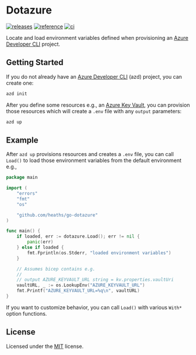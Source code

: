 # Dotazure

[![releases](https://img.shields.io/github/v/release/heaths/go-dotazure.svg?logo=github)](https://github.com/heaths/go-dotazure/releases/latest)
[![reference](https://pkg.go.dev/badge/github.com/heaths/go-dotazure.svg)](https://pkg.go.dev/github.com/heaths/go-dotazure)
[![ci](https://github.com/heaths/go-dotazure/actions/workflows/ci.yml/badge.svg?event=push)](https://github.com/heaths/go-dotazure/actions/workflows/ci.yml)

Locate and load environment variables defined when provisioning an [Azure Developer CLI] project.

## Getting Started

If you do not already have an [Azure Developer CLI] (azd) project, you can create one:

```sh
azd init
```

After you define some resources e.g., an [Azure Key Vault](https://github.com/heaths/go-dotazure/blob/main/infra/resources.bicep),
you can provision those resources which will create a `.env` file with any `output` parameters:

```sh
azd up
```

## Example

After `azd up` provisions resources and creates a `.env` file, you can call `Load()` to load those environment variables
from the default environment e.g.,

```go
package main

import (
    "errors"
    "fmt"
    "os"

    "github.com/heaths/go-dotazure"
)

func main() {
    if loaded, err := dotazure.Load(); err != nil {
        panic(err)
    } else if loaded {
        fmt.Fprintln(os.Stderr, "loaded environment variables")
    }

    // Assumes bicep contains e.g.
    //
    // output AZURE_KEYVAULT_URL string = kv.properties.vaultUri
    vaultURL, _ := os.LookupEnv("AZURE_KEYVAULT_URL")
    fmt.Printf("AZURE_KEYVAULT_URL=%q\n", vaultURL)
}
```

If you want to customize behavior, you can call `Load()` with various `With*` option functions.

## License

Licensed under the [MIT](https://github.com/heaths/go-dotazure/blob/refactor/LICENSE.txt) license.

[Azure Developer CLI]: https://aka.ms/azd
